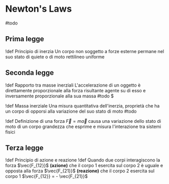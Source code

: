 # Newton's Laws
#todo
## Prima legge
!def Principio di inerzia
Un corpo non soggetto a forze esterne permane nel suo stato di quiete o di moto rettilineo uniforme
## Seconda legge
!def Rapporto tra masse inerziali
L'accelerazione di un oggetto è direttamente proporzionale alla forza risultante agente su di esso e inversamente proporzionale alla sua massa
#todo
$

!def Massa inerziale
Una misura quantitativa dell'inerzia, proprietà che ha un corpo di opporsi alla variazione del suo stato di moto
#todo

!def Definizione di una forza
$\vec{F}=m\vec{a}$
causa una variazione dello stato di moto di un corpo
grandezza che esprime e misura l'interazione tra sistemi fisici
## Terza legge
!def Principio di azione e reazione
!def
Quando due corpi interagiscono la forza $\vec{F_{12}}$ **(azione)** che il corpo $1$ esercita sul corpo $2$ è uguale e opposta alla forza $\vec{F_{21}}$ **(reazione)** che il corpo $2$ esercita  sul corpo $1$
$\vec{F_{12}} = - \vec{F_{21}}$
